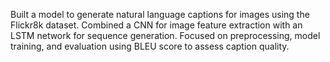 Built a model to generate natural language captions for images using the Flickr8k dataset. Combined a CNN for image feature extraction with an LSTM network for sequence generation.
Focused on preprocessing, model training, and evaluation using BLEU score to assess caption quality.
